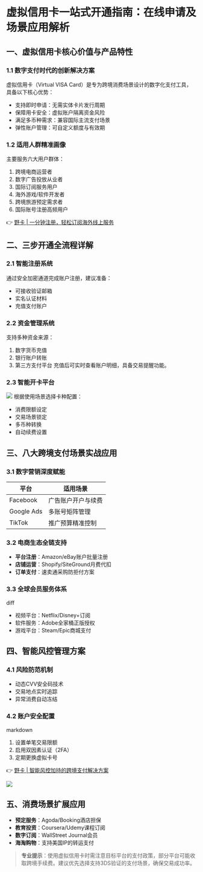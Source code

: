 # 虚拟信用卡一站式开通指南：在线申请及场景应用解析

## 一、虚拟信用卡核心价值与产品特性
### 1.1 数字支付时代的创新解决方案
虚拟信用卡（Virtual VISA Card）是专为跨境消费场景设计的数字化支付工具，具备以下核心优势：
- 支持即时申请：无需实体卡片发行周期
- 保障用卡安全：虚拟账户隔离资金风险
- 满足多币种需求：兼容国际主流支付场景
- 弹性账户管理：可自定义额度与有效期

### 1.2 适用人群精准画像
主要服务六大用户群体：
1. 跨境电商运营者
2. 数字广告投放从业者
3. 国际订阅服务用户
4. 海外游戏/软件开发者
5. 跨境旅游预定需求者
6. 国际账号注册高频用户

👉 [野卡 | 一分钟注册，轻松订阅海外线上服务](https://bbtdd.com/yeka)

## 二、三步开通全流程详解
### 2.1 智能注册系统
通过安全加密通道完成账户注册，建议准备：
- 可接收验证邮箱
- 实名认证材料
- 充值支付账户

### 2.2 资金管理系统
支持多种资金来源：
1. 数字货币充值
2. 银行账户转账
3. 第三方支付平台
充值后可实时查看账户明细，具备交易提醒功能。

### 2.3 智能开卡平台
![](https://bbtdd.com/wp-content/uploads/img/07187390182.webp)
根据使用场景选择卡种配置：
- 消费限额设定
- 交易场景锁定
- 多币种转换
- 自动续费设置

## 三、八大跨境支付场景实战应用
### 3.1 数字营销深度赋能
| 平台        | 适用场景                |
|------------|-----------------------|
| Facebook   | 广告账户开户与续费      |
| Google Ads | 多账号矩阵管理          |
| TikTok     | 推广预算精准控制        |

### 3.2 电商生态全链支持
- **平台注册**：Amazon/eBay账户批量注册
- **店铺运营**：Shopify/SiteGround月费代扣
- **订单支付**：速卖通采购防拒付方案

### 3.3 全球会员服务体系
diff
+ 视频平台：Netflix/Disney+订阅
+ 软件服务：Adobe全家桶正版授权
+ 游戏平台：Steam/Epic商城支付


## 四、智能风控管理方案
### 4.1 风险防范机制
- 动态CVV安全码技术
- 交易地点实时追踪
- 异常消费自动冻结

### 4.2 账户安全配置
markdown
1. 设置单笔交易限额
2. 启用双因素认证（2FA）
3. 定期更换虚拟卡号


👉 [野卡 | 智能风控加持的跨境支付解决方案](https://bbtdd.com/yeka)

![](https://bbtdd.com/wp-content/uploads/img/6506906500706.webp)

## 五、消费场景扩展应用
- **预定服务**：Agoda/Booking酒店担保
- **教育投资**：Coursera/Udemy课程订阅
- **数字订阅**：WallStreet Journal会员
- **海淘购物**：支持美国IP的转运支付

> **专业提示**：使用虚拟信用卡时需注意目标平台的支付政策，部分平台可能收取跨境手续费。建议优先选择支持3DS验证的支付场景，确保交易成功率。